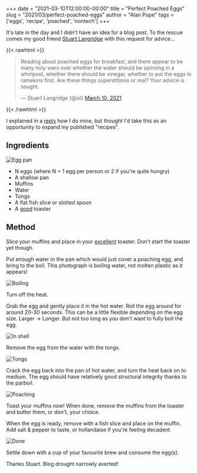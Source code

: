 +++
date = "2021-03-10T12:00:00-00:00"
title = "Perfect Poached Eggs"
slug = "2021/03/perfect-poached-eggs"
author = "Alan Pope"
tags = ['eggs', 'recipe', 'poached', 'nontech']
+++

It's late in the day and I didn't have an idea for a blog post. To the rescue comes my good friend [Stuart Langridge](https://twitter.com/sil) with this request for advice...

{{< rawhtml >}}
<blockquote class="twitter-tweet"><p lang="en" dir="ltr">Reading about poached eggs for breakfast, and there appear to be many holy wars over whether the water should be spinning in a whirlpool, whether there should be vinegar, whether to put the eggs in ramekins first. Are these things superstitions or real? Your advice is sought.</p>&mdash; Stuart Langridge (@sil) <a href="https://twitter.com/sil/status/1369750647692795905?ref_src=twsrc%5Etfw">March 10, 2021</a></blockquote> <script async src="https://platform.twitter.com/widgets.js" charset="utf-8"></script>
{{< /rawhtml >}}

I explained in a [reply](https://twitter.com/popey/status/1369752215968186370) how I do mine, but thought I'd take this as an opportunity to expand my published "recipes". 

## Ingredients

![Egg pan](/blog/images/2021-03-10/eggpan.jpg)

  * N eggs (where N = 1 egg per person or 2 if you're quite hungry)
  * A shallow pan
  * Muffins
  * Water
  * Tongs
  * A flat fish slice or slotted spoon
  * A [good](/blog/2021/01/the-best-toaster/) toaster

## Method

Slice your muffins and place in your [excellent](/blog/2021/01/the-best-toaster/) toaster. Don't start the toaster yet though.

Put enough water in the pan which would just cover a poaching egg, and bring to the boil. This photograph is boiling water, not molten plastic as it appears!

![Boiling](/blog/images/2021-03-10/boiling.jpg)

Turn off the heat.

Grab the egg and gently place it in the hot water. Roll the egg around for around 20-30 seconds. This can be a little flexible depending on the egg size. Larger -> Longer. But not too long as you don't want to fully boil the egg.

![In shell](/blog/images/2021-03-10/inshell.jpg)

Remove the egg from the water with the tongs.

![Tongs](/blog/images/2021-03-10/tongs.jpg)

Crack the egg back into the pan of hot water, and turn the heat back on to medium. The egg should have relatively good structural integrity thanks to the parboil.

![Poaching](/blog/images/2021-03-10/poaching.jpg)

Toast your muffins now! When done, remove the muffins from the toaster and butter them, or don't, your choice.

When the egg is ready, remove with a fish slice and place on the muffin. Add salt & pepper to taste, or hollandaise if you're feeling decadent. 

![Done](/blog/images/2021-03-10/done.jpg)

Settle down with a cup of your favourite brew and consume the egg(s).

Thanks Stuart. Blog drought narrowly averted!